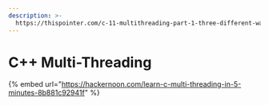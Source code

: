 ```yaml
---
description: >-
  https://thispointer.com/c-11-multithreading-part-1-three-different-ways-to-create-threads/
---
```


# C++ Multi-Threading

{% embed url="https://hackernoon.com/learn-c-multi-threading-in-5-minutes-8b881c92941f" %}





